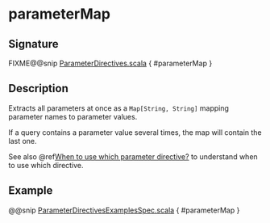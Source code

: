 <a id="parametermap"></a>
# parameterMap

## Signature

FIXME@@snip [ParameterDirectives.scala](../../../../../../../../../akka-http/src/main/scala/akka/http/scaladsl/server/directives/ParameterDirectives.scala) { #parameterMap }

## Description

Extracts all parameters at once as a `Map[String, String]` mapping parameter names to parameter values.

If a query contains a parameter value several times, the map will contain the last one.

See also @ref[When to use which parameter directive?](index.md#which-parameter-directive) to understand when to use which directive.

## Example

@@snip [ParameterDirectivesExamplesSpec.scala](../../../../../../../test/scala/docs/http/scaladsl/server/directives/ParameterDirectivesExamplesSpec.scala) { #parameterMap }